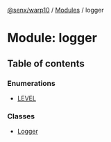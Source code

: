 [@senx/warp10](../README.md) / [Modules](../modules.md) / logger

# Module: logger

## Table of contents

### Enumerations

- [LEVEL](../enums/logger.LEVEL.md)

### Classes

- [Logger](../classes/logger.Logger.md)
